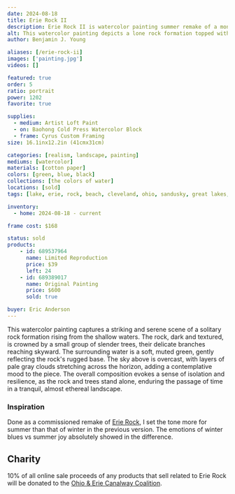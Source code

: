 ```yaml
---
date: 2024-08-18
title: Erie Rock II
description: Erie Rock II is watercolor painting summer remake of a monolith rock that rarely comes in sight on Lake Erie's shores.
alt: This watercolor painting depicts a lone rock formation topped with a cluster of small trees, standing tall in calm, shallow water under a cloudy sky.
author: Benjamin J. Young

aliases: [/erie-rock-ii]
images: ['painting.jpg']
videos: []

featured: true
order: 5
ratio: portrait
power: 1202
favorite: true

supplies:
  - medium: Artist Loft Paint
  - on: Baohong Cold Press Watercolor Block
  - frame: Cyrus Custom Framing
size: 16.1inx12.2in (41cmx31cm)

categories: [realism, landscape, painting]
mediums: [watercolor]
materials: [cotton paper]
colors: [green, blue, black]
collections: [the colors of water]
locations: [sold]
tags: [lake, erie, rock, beach, cleveland, ohio, sandusky, great lakes, water, waves, nature, outdoors, overcast, costal, cool, summer]

inventory:
  - home: 2024-08-18 - current

frame cost: $168

status: sold
products:
    - id: 689537964
      name: Limited Reproduction
      price: $39
      left: 24
    - id: 689389017
      name: Original Painting
      price: $600
      sold: true

buyer: Eric Anderson
---
```


This watercolor painting captures a striking and serene scene of a solitary rock formation rising from the shallow waters. The rock, dark and textured, is crowned by a small group of slender trees, their delicate branches reaching skyward. The surrounding water is a soft, muted green, gently reflecting the rock's rugged base. The sky above is overcast, with layers of pale gray clouds stretching across the horizon, adding a contemplative mood to the piece. The overall composition evokes a sense of isolation and resilience, as the rock and trees stand alone, enduring the passage of time in a tranquil, almost ethereal landscape.

<!--more-->

### Inspiration ###

Done as a commissioned remake of [Erie Rock](/artwork/erie-rock), I set the tone more for summer than that of winter in the previous version. The emotions of winter blues vs summer joy absolutely showed in the difference.

## Charity ##

10% of all online sale proceeds of any products that sell related to Erie Rock will be donated to the [Ohio & Erie Canalway Coalition](https://www.ohioeriecanal.org).